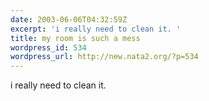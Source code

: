 ```yaml
---
date: 2003-06-06T04:32:59Z
excerpt: 'i really need to clean it. '
title: my room is such a mess
wordpress_id: 534
wordpress_url: http://new.nata2.org/?p=534
---
```


i really need to clean it. 
